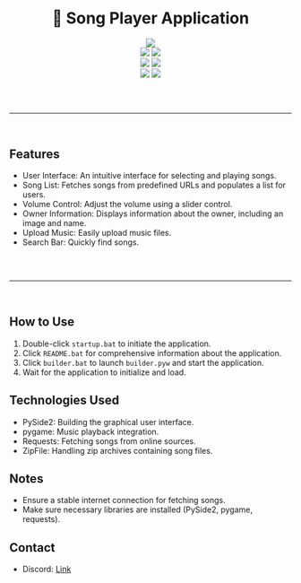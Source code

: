 <h1 align="center">
  🎵 Song Player Application
</h1>

<div align="center">
  <img src="https://i.imgur.com/KjsANsk.gif"><br>
  <img src="https://img.shields.io/github/languages/top/YourUsername/YourRepository?color=6d00c1">
  <img src="https://img.shields.io/github/stars/YourUsername/YourRepository?color=6d00c1&logoColor=6d00c1"><br>
  <img src="https://img.shields.io/github/commit-activity/w/YourUsername/YourRepository?color=6d00c1">
  <img src="https://img.shields.io/github/last-commit/YourUsername/YourRepository?color=6d00c1&logoColor=6d00c1"><br>
  <img src="https://img.shields.io/github/issues/bpyratata/YourRepository?color=6d00c1&logoColor=6d00c1">
  <img src="https://img.shields.io/github/issues-closed/YourUsername/YourRepository?color=6d00c1&logoColor=6d00c1"><hr style="border-radius: 2%; margin-top: 60px; margin-bottom: 60px;" noshade="" size="20" width="100%">
</div>

## Features

- User Interface: An intuitive interface for selecting and playing songs.
- Song List: Fetches songs from predefined URLs and populates a list for users.
- Volume Control: Adjust the volume using a slider control.
- Owner Information: Displays information about the owner, including an image and name.
- Upload Music: Easily upload music files.
- Search Bar: Quickly find songs.

<hr style="border-radius: 2%; margin-top: 60px; margin-bottom: 60px;" noshade="" size="20" width="100%">

## How to Use

1. Double-click `startup.bat` to initiate the application.
2. Click `README.bat` for comprehensive information about the application.
3. Click `builder.bat` to launch `builder.pyw` and start the application.
4. Wait for the application to initialize and load.

## Technologies Used

- PySide2: Building the graphical user interface.
- pygame: Music playback integration.
- Requests: Fetching songs from online sources.
- ZipFile: Handling zip archives containing song files.

## Notes

- Ensure a stable internet connection for fetching songs.
- Make sure necessary libraries are installed (PySide2, pygame, requests).

## Contact

- Discord: [Link](https://discord.com/users/962552468292648990)
